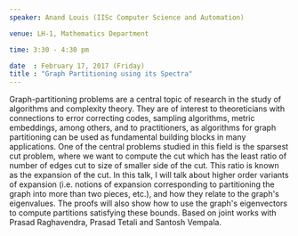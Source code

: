 ```yaml
---
speaker: Anand Louis (IISc Computer Science and Automation)

venue: LH-1, Mathematics Department

time: 3:30 - 4:30 pm

date  : February 17, 2017 (Friday)
title : "Graph Partitioning using its Spectra"
---
```

Graph-partitioning problems are a central topic of research in
the study of algorithms and complexity theory. They are of interest to
theoreticians with connections to error correcting codes, sampling
algorithms, metric embeddings, among others, and to practitioners, as
algorithms for graph partitioning can be used as fundamental building
blocks in many applications. One of the central problems studied in this
field is the sparsest cut problem, where we want to compute the cut which
has the least ratio of number of edges cut to size of smaller side of the
cut. This ratio is known as the expansion of the cut.
In this talk, I will talk about higher order variants of expansion (i.e.
notions of expansion corresponding to partitioning the graph into more
than two pieces, etc.), and how they relate to the graph's eigenvalues.
The proofs will also show how to use the graph's eigenvectors to compute
partitions satisfying these bounds. Based on joint works with Prasad
Raghavendra, Prasad Tetali and Santosh Vempala.
